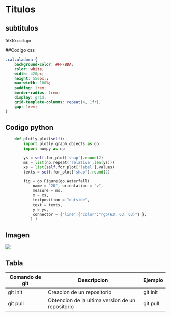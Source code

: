 # Titulos

## subtitulos

texto `codigo`

##Codigo css

```css
.calculadora {
    background-color: #FFFBDA;
    color: white;
    width: 420px;
    height: 550px;;
    max-width: 100%;
    padding: 1rem;
    border-radius: 1rem;
    display: grid;
    grid-template-columns: repeat(4, 1fr);
    gap: 1rem;
}
```
## Codigo python
``` python
    def plotly_plot(self):
        import plotly.graph_objects as go
        import numpy as np

        ys = self.for_plot['shap'].round(2)
        ms = list(np.repeat('relative',len(ys)))
        xs = list(self.for_plot['label'].values)
        texts = self.for_plot['shap'].round(2)

        fig = go.Figure(go.Waterfall(
            name = "20", orientation = "v",
            measure = ms,
            x = xs,
            textposition = "outside",
            text = texts,
            y = ys,
            connector = {"line":{"color":"rgb(63, 63, 63)"} },
           ) )
```

## Imagen
<img src="https://akamai.sscdn.co/tb/letras-blog/wp-content/uploads/2023/07/9681c39-natanael-cano-1024x683.jpg">

## Tabla

| Comando de git | Descripcion                                      | Ejemplo  |
|----------------|--------------------------------------------------|----------|
| git init       | Creacion de un repositorio                       | git init |
| git pull       | Obtencion de la ultima version de un repositorio | git pull |
